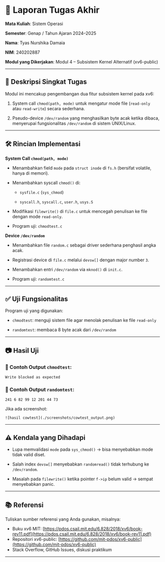 # 📝 Laporan Tugas Akhir

**Mata Kuliah**: Sistem Operasi

**Semester**: Genap / Tahun Ajaran 2024–2025

**Nama**: Tyas Nurshika Damaia

**NIM**: 240202887

**Modul yang Dikerjakan**:
 Modul 4 – Subsistem Kernel Alternatif (xv6-public)

---

## 📌 Deskripsi Singkat Tugas

Modul ini mencakup pengembangan dua fitur subsistem kernel pada xv6:

  1. System call `chmod(path, mode)` untuk mengatur mode file (`read-only`      atau `read-write`) secara sederhana.

  2. Pseudo-device `/dev/random` yang menghasilkan byte acak ketika             dibaca, menyerupai fungsionalitas `/dev/random` di sistem UNIX/Linux.

---

## 🛠️ Rincian Implementasi

**System Call `chmod(path, mode)`** 
* Menambahkan field `mode` pada `struct inode` di `fs.h` (bersifat volatile, hanya di memori).

* Menambahkan syscall `chmod()` di:

  * `sysfile.c` (`sys_chmod`)

  * `syscall.h`, `syscall.c`, `user.h`, `usys.S`

* Modifikasi `filewrite()` di `file.c` untuk mencegah penulisan ke file dengan mode `read-only`.

* Program uji: `chmodtest.c`

**Device `/dev/random`**
* Menambahkan file `random.c` sebagai driver sederhana penghasil angka acak.

* Registrasi device di `file.c` melalui `devsw[]` dengan major number `3`.

* Menambahkan entri `/dev/random` via `mknod()` di `init.c`.

* Program uji: `randomtest.c`

---

## ✅ Uji Fungsionalitas

Program uji yang digunakan:

* `chmodtest`: menguji sistem file agar menolak penulisan ke file `read-only`

* `randomtest`: membaca 8 byte acak dari `/dev/random`

---

## 📷 Hasil Uji

### 📍 Contoh Output `chmodtest`:

```
Write blocked as expected
```
### 📍 Contoh Output `randomtest`:

```
241 6 82 99 12 201 44 73
```

Jika ada screenshot:

```
![hasil cowtest](./screenshots/cowtest_output.png)
```

---

## ⚠️ Kendala yang Dihadapi

* Lupa memvalidasi `mode` pada `sys_chmod()` → bisa menyebabkan mode tidak valid diset.

* Salah index `devsw[]` menyebabkan `randomread()` tidak terhubung ke `/dev/random`.

* Masalah pada `filewrite()` ketika pointer `f->ip` belum valid → sempat menyebabkan panic.

---

## 📚 Referensi

Tuliskan sumber referensi yang Anda gunakan, misalnya:

* Buku xv6 MIT: [https://pdos.csail.mit.edu/6.828/2018/xv6/book-rev11.pdf](https://pdos.csail.mit.edu/6.828/2018/xv6/book-rev11.pdf)
* Repositori xv6-public: [https://github.com/mit-pdos/xv6-public](https://github.com/mit-pdos/xv6-public)
* Stack Overflow, GitHub Issues, diskusi praktikum

---
